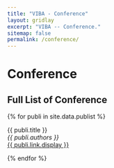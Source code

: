 ```yaml
---
title: "VIBA - Conference"
layout: gridlay
excerpt: "VIBA -- Conference."
sitemap: false
permalink: /conference/
---
```



# Conference

## Full List of Conference

{% for publi in site.data.publist %}

  {{ publi.title }} <br />
  <em>{{ publi.authors }} </em><br /><a href="{{ publi.link.url }}">{{ publi.link.display }}</a>

{% endfor %}
